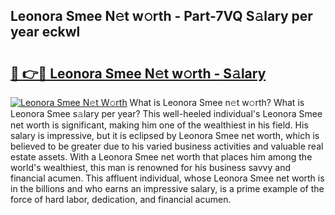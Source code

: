 ## Leonora Smee N𝚎t w𝚘rth - Part-7VQ S𝚊lary per year eckwl

# <h2><a href="http://gc01ykr.nevu.top/?p=Leonora+Smee">🔗 👉🔴 Leonora Smee N𝚎t w𝚘rth - S𝚊lary</a></h2>

[![Leonora Smee N𝚎t W𝚘rth](https://i.imgur.com/Oavwk0R.jpeg)](http://gc01ykr.nevu.top/?p=Leonora+Smee)
What is Leonora Smee n𝚎t w𝚘rth? What is Leonora Smee s𝚊lary per year?
This well-heeled individual's Leonora Smee net worth is significant, making him one of the wealthiest in his field. His salary is impressive, but it is eclipsed by Leonora Smee net worth, which is believed to be greater due to his varied business activities and valuable real estate assets. With a Leonora Smee net worth that places him among the world's wealthiest, this man is renowned for his business savvy and financial acumen. This affluent individual, whose Leonora Smee net worth is in the billions and who earns an impressive salary, is a prime example of the force of hard labor, dedication, and financial acumen.
